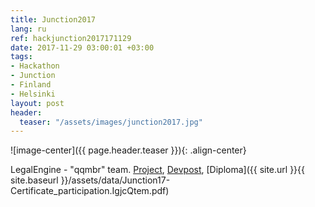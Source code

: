```yaml
---
title: Junction2017
lang: ru
ref: hackjunction2017171129
date: 2017-11-29 03:00:01 +03:00
tags:
- Hackathon
- Junction
- Finland
- Helsinki
layout: post
header:
  teaser: "/assets/images/junction2017.jpg"
---
```


![image-center]({{ page.header.teaser }}){: .align-center}

LegalEngine - "qqmbr" team. [Project](https://github.com/akarazeev/LegalTech), [Devpost](https://devpost.com/software/legalengine), [Diploma]({{ site.url }}{{ site.baseurl }}/assets/data/Junction17-Certificate_participation.IgjcQtem.pdf)
